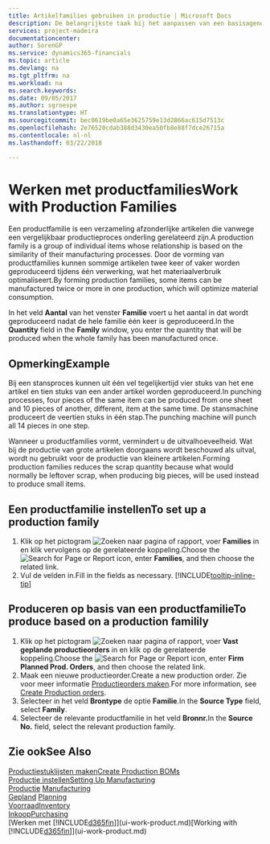```yaml
---
title: Artikelfamilies gebruiken in productie | Microsoft Docs
description: De belangrijkste taak bij het aanpassen van een basisagenda voor uw bedrijf of voor een van uw zakelijke partners is het invoeren van wijzigingen in de statuswaarden Werkdag en Vrije dag.
services: project-madeira
documentationcenter: 
author: SorenGP
ms.service: dynamics365-financials
ms.topic: article
ms.devlang: na
ms.tgt_pltfrm: na
ms.workload: na
ms.search.keywords: 
ms.date: 09/05/2017
ms.author: sgroespe
ms.translationtype: HT
ms.sourcegitcommit: bec0619be0a65e3625759e13d2866ac615d7513c
ms.openlocfilehash: 2e76520cdab388d3430ea50fb8e88f7dce26715a
ms.contentlocale: nl-nl
ms.lasthandoff: 03/22/2018

---
```

# <a name="work-with-production-families"></a><span data-ttu-id="75623-103">Werken met productfamilies</span><span class="sxs-lookup"><span data-stu-id="75623-103">Work with Production Families</span></span>
<span data-ttu-id="75623-104">Een productfamilie is een verzameling afzonderlijke artikelen die vanwege een vergelijkbaar productieproces onderling gerelateerd zijn.</span><span class="sxs-lookup"><span data-stu-id="75623-104">A production family is a group of individual items whose relationship is based on the similarity of their manufacturing processes.</span></span> <span data-ttu-id="75623-105">Door de vorming van productfamilies kunnen sommige artikelen twee keer of vaker worden geproduceerd tijdens één verwerking, wat het materiaalverbruik optimaliseert.</span><span class="sxs-lookup"><span data-stu-id="75623-105">By forming production families, some items can be manufactured twice or more in one production, which will optimize material consumption.</span></span>

<span data-ttu-id="75623-106">In het veld **Aantal** van het venster **Familie** voert u het aantal in dat wordt geproduceerd nadat de hele familie één keer is geproduceerd.</span><span class="sxs-lookup"><span data-stu-id="75623-106">In the **Quantity** field in the **Family** window, you enter the quantity that will be produced when the whole family has been manufactured once.</span></span>

## <a name="example"></a><span data-ttu-id="75623-107">Opmerking</span><span class="sxs-lookup"><span data-stu-id="75623-107">Example</span></span>
<span data-ttu-id="75623-108">Bij een stansproces kunnen uit één vel tegelijkertijd vier stuks van het ene artikel en tien stuks van een ander artikel worden geproduceerd.</span><span class="sxs-lookup"><span data-stu-id="75623-108">In punching processes, four pieces of the same item can be produced from one sheet and 10 pieces of another, different, item at the same time.</span></span> <span data-ttu-id="75623-109">De stansmachine produceert de veertien stuks in één stap.</span><span class="sxs-lookup"><span data-stu-id="75623-109">The punching machine will punch all 14 pieces in one step.</span></span>

<span data-ttu-id="75623-110">Wanneer u productfamilies vormt, vermindert u de uitvalhoeveelheid. Wat bij de productie van grote artikelen doorgaans wordt beschouwd als uitval, wordt nu gebruikt voor de productie van kleinere artikelen.</span><span class="sxs-lookup"><span data-stu-id="75623-110">Forming production families reduces the scrap quantity because what would normally be leftover scrap, when producing big pieces, will be used instead to produce small items.</span></span>

## <a name="to-set-up-a-production-family"></a><span data-ttu-id="75623-111">Een productfamilie instellen</span><span class="sxs-lookup"><span data-stu-id="75623-111">To set up a production family</span></span>
1. <span data-ttu-id="75623-112">Klik op het pictogram ![Zoeken naar pagina of rapport](media/ui-search/search_small.png "pictogram Zoeken naar pagina of rapport"), voer **Families** in en klik vervolgens op de gerelateerde koppeling.</span><span class="sxs-lookup"><span data-stu-id="75623-112">Choose the ![Search for Page or Report](media/ui-search/search_small.png "Search for Page or Report icon") icon, enter **Families**, and then choose the related link.</span></span>
2. <span data-ttu-id="75623-113">Vul de velden in.</span><span class="sxs-lookup"><span data-stu-id="75623-113">Fill in the fields as necessary.</span></span> [!INCLUDE[tooltip-inline-tip](includes/tooltip-inline-tip_md.md)]

## <a name="to-produce-based-on-a-production-familily"></a><span data-ttu-id="75623-114">Produceren op basis van een productfamilie</span><span class="sxs-lookup"><span data-stu-id="75623-114">To produce based on a production familily</span></span>
1. <span data-ttu-id="75623-115">Klik op het pictogram ![Zoeken naar pagina of rapport](media/ui-search/search_small.png "pictogram Zoeken naar pagina of rapport"), voer **Vast geplande productieorders** in en klik op de gerelateerde koppeling.</span><span class="sxs-lookup"><span data-stu-id="75623-115">Choose the ![Search for Page or Report](media/ui-search/search_small.png "Search for Page or Report icon") icon, enter **Firm Planned Prod. Orders**, and then choose the related link.</span></span>
2. <span data-ttu-id="75623-116">Maak een nieuwe productieorder.</span><span class="sxs-lookup"><span data-stu-id="75623-116">Create a new production order.</span></span> <span data-ttu-id="75623-117">Zie voor meer informatie [Productieorders maken](production-how-to-create-production-orders.md).</span><span class="sxs-lookup"><span data-stu-id="75623-117">For more information, see [Create Production orders](production-how-to-create-production-orders.md).</span></span>
3. <span data-ttu-id="75623-118">Selecteer in het veld **Brontype** de optie **Familie**.</span><span class="sxs-lookup"><span data-stu-id="75623-118">In the **Source Type** field, select **Family**.</span></span>  
4. <span data-ttu-id="75623-119">Selecteer de relevante productfamilie in het veld **Bronnr.**</span><span class="sxs-lookup"><span data-stu-id="75623-119">In the **Source No.** field, select the relevant production family.</span></span>

## <a name="see-also"></a><span data-ttu-id="75623-120">Zie ook</span><span class="sxs-lookup"><span data-stu-id="75623-120">See Also</span></span>
[<span data-ttu-id="75623-121">Productiestuklijsten maken</span><span class="sxs-lookup"><span data-stu-id="75623-121">Create Production BOMs</span></span>](production-how-to-create-production-boms.md)  
[<span data-ttu-id="75623-122">Productie instellen</span><span class="sxs-lookup"><span data-stu-id="75623-122">Setting Up Manufacturing</span></span>](production-configure-production-processes.md)  
<span data-ttu-id="75623-123">[Productie](production-manage-manufacturing.md)  </span><span class="sxs-lookup"><span data-stu-id="75623-123">[Manufacturing](production-manage-manufacturing.md)  </span></span>  
<span data-ttu-id="75623-124">[Gepland](production-planning.md) </span><span class="sxs-lookup"><span data-stu-id="75623-124">[Planning](production-planning.md) </span></span>  
[<span data-ttu-id="75623-125">Voorraad</span><span class="sxs-lookup"><span data-stu-id="75623-125">Inventory</span></span>](inventory-manage-inventory.md)  
[<span data-ttu-id="75623-126">Inkoop</span><span class="sxs-lookup"><span data-stu-id="75623-126">Purchasing</span></span>](purchasing-manage-purchasing.md)  
<span data-ttu-id="75623-127">[Werken met [!INCLUDE[d365fin](includes/d365fin_md.md)]](ui-work-product.md)</span><span class="sxs-lookup"><span data-stu-id="75623-127">[Working with [!INCLUDE[d365fin](includes/d365fin_md.md)]](ui-work-product.md)</span></span>

